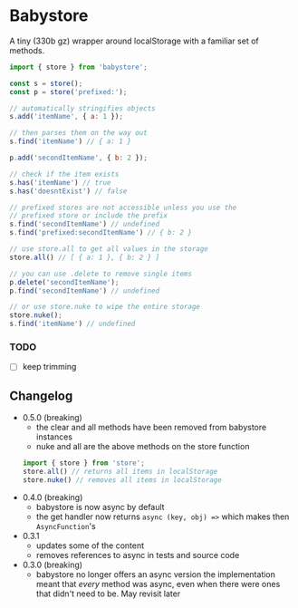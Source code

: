 # Babystore

A tiny (330b gz) wrapper around localStorage with a familiar set of methods.

```js
import { store } from 'babystore';

const s = store();
const p = store('prefixed:');

// automatically stringifies objects
s.add('itemName', { a: 1 });

// then parses them on the way out
s.find('itemName') // { a: 1 }

p.add('secondItemName', { b: 2 });

// check if the item exists
s.has('itemName') // true
s.has('doesntExist') // false

// prefixed stores are not accessible unless you use the
// prefixed store or include the prefix
s.find('secondItemName') // undefined
s.find('prefixed:secondItemName') // { b: 2 }

// use store.all to get all values in the storage
store.all() // [ { a: 1 }, { b: 2 } ]

// you can use .delete to remove single items
p.delete('secondItemName');
p.find('secondItemName') // undefined

// or use store.nuke to wipe the entire storage
store.nuke();
s.find('itemName') // undefined

```

### TODO
- [ ] keep trimming

## Changelog
- 0.5.0 (breaking)
    - the clear and all methods have been removed from babystore instances
    - nuke and all are the above methods on the store function
    ```js
    import { store } from 'store';
    store.all() // returns all items in localStorage
    store.nuke() // removes all items in localStorage
    ```
- 0.4.0 (breaking) 
    - babystore is now async by default
    - the get handler now returns `async (key, obj) =>` which
      makes then `AsyncFunction`'s
- 0.3.1
    - updates some of the content
    - removes references to async in tests and source code
- 0.3.0 (breaking)
    - babystore no longer offers an async version
    the implementation meant that *every* method was async, even when there were ones that didn't need to be. May revisit later
    